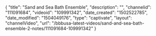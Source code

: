 {
    "title": "Sand and Sea Bath Ensemble",
    "description": "",
    "channelid": "111091684",
    "videoid": "109991342",
    "date_created": "1502522785",
    "date_modified": "1504049176",
    "type": "captivate",
    "layout": "channelVideo",
    "url": "\/bbbusa-latest-videos\/sand-and-sea-bath-ensemble-2-notes\/111091684-109991342"
}